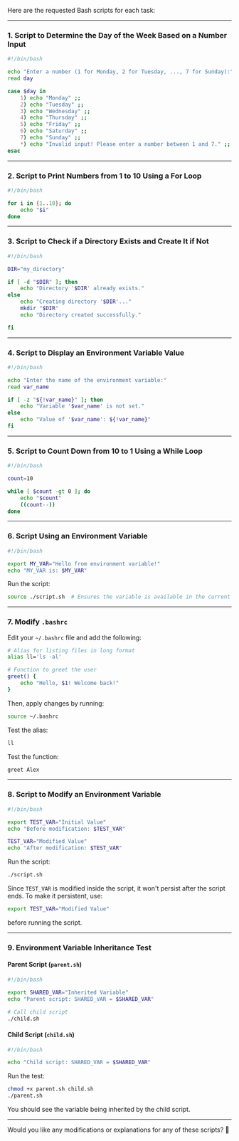 Here are the requested Bash scripts for each task:

---

### **1. Script to Determine the Day of the Week Based on a Number Input**
```bash
#!/bin/bash

echo "Enter a number (1 for Monday, 2 for Tuesday, ..., 7 for Sunday):"
read day

case $day in
    1) echo "Monday" ;;
    2) echo "Tuesday" ;;
    3) echo "Wednesday" ;;
    4) echo "Thursday" ;;
    5) echo "Friday" ;;
    6) echo "Saturday" ;;
    7) echo "Sunday" ;;
    *) echo "Invalid input! Please enter a number between 1 and 7." ;;
esac
```

---

### **2. Script to Print Numbers from 1 to 10 Using a For Loop**
```bash
#!/bin/bash

for i in {1..10}; do
    echo "$i"
done
```

---

### **3. Script to Check if a Directory Exists and Create It if Not**
```bash
#!/bin/bash

DIR="my_directory"

if [ -d "$DIR" ]; then
    echo "Directory '$DIR' already exists."
else
    echo "Creating directory '$DIR'..."
    mkdir "$DIR"
    echo "Directory created successfully."

fi
```

---

### **4. Script to Display an Environment Variable Value**
```bash
#!/bin/bash

echo "Enter the name of the environment variable:"
read var_name

if [ -z "${!var_name}" ]; then
    echo "Variable '$var_name' is not set."
else
    echo "Value of '$var_name': ${!var_name}"
fi
```

---

### **5. Script to Count Down from 10 to 1 Using a While Loop**
```bash
#!/bin/bash

count=10

while [ $count -gt 0 ]; do
    echo "$count"
    ((count--))
done
```

---

### **6. Script Using an Environment Variable**
```bash
#!/bin/bash

export MY_VAR="Hello from environment variable!"
echo "MY_VAR is: $MY_VAR"
```

Run the script:
```bash
source ./script.sh  # Ensures the variable is available in the current session
```

---

### **7. Modify `.bashrc`**
Edit your `~/.bashrc` file and add the following:

```bash
# Alias for listing files in long format
alias ll='ls -al'

# Function to greet the user
greet() {
    echo "Hello, $1! Welcome back!"
}
```

Then, apply changes by running:
```bash
source ~/.bashrc
```

Test the alias:
```bash
ll
```

Test the function:
```bash
greet Alex
```

---

### **8. Script to Modify an Environment Variable**
```bash
#!/bin/bash

export TEST_VAR="Initial Value"
echo "Before modification: $TEST_VAR"

TEST_VAR="Modified Value"
echo "After modification: $TEST_VAR"
```

Run the script:
```bash
./script.sh
```

Since `TEST_VAR` is modified inside the script, it won't persist after the script ends. To make it persistent, use:
```bash
export TEST_VAR="Modified Value"
```
before running the script.

---

### **9. Environment Variable Inheritance Test**
#### **Parent Script (`parent.sh`)**
```bash
#!/bin/bash

export SHARED_VAR="Inherited Variable"
echo "Parent script: SHARED_VAR = $SHARED_VAR"

# Call child script
./child.sh
```

#### **Child Script (`child.sh`)**
```bash
#!/bin/bash

echo "Child script: SHARED_VAR = $SHARED_VAR"
```

Run the test:
```bash
chmod +x parent.sh child.sh
./parent.sh
```

You should see the variable being inherited by the child script.

---

Would you like any modifications or explanations for any of these scripts? 🚀
